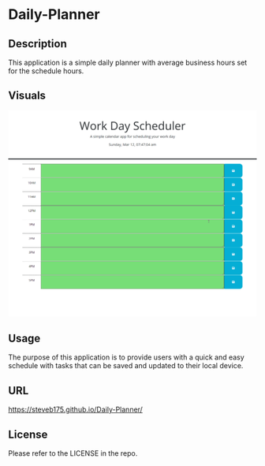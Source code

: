 # Daily-Planner

## Description

This application is a simple daily planner with average business hours set for the schedule hours.

## Visuals
![Daily Planner](assets/Images/Daily-Planner-Gif.gif)
## Usage

The purpose of this application is to provide users with a quick and easy schedule with tasks that can be saved and updated to their local device.

## URL

https://steveb175.github.io/Daily-Planner/

## License

Please refer to the LICENSE in the repo.

